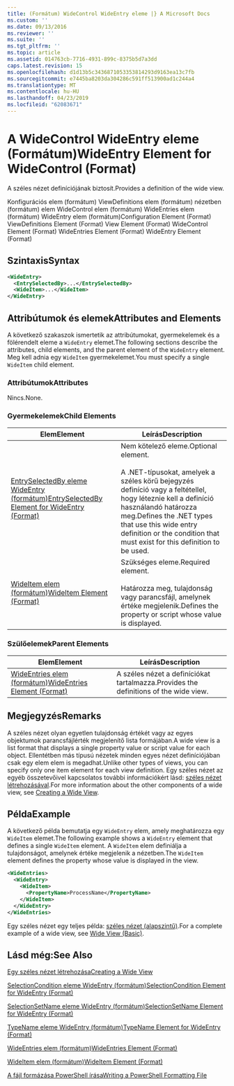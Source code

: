 ```yaml
---
title: (Formátum) WideControl WideEntry eleme |} A Microsoft Docs
ms.custom: ''
ms.date: 09/13/2016
ms.reviewer: ''
ms.suite: ''
ms.tgt_pltfrm: ''
ms.topic: article
ms.assetid: 014763cb-7716-4931-899c-8375b5d7a3dd
caps.latest.revision: 15
ms.openlocfilehash: d1d13b5c3436871053353814293d9163ea13c7fb
ms.sourcegitcommit: e7445ba8203da304286c591ff513900ad1c244a4
ms.translationtype: MT
ms.contentlocale: hu-HU
ms.lasthandoff: 04/23/2019
ms.locfileid: "62083671"
---
```

# <a name="wideentry-element-for-widecontrol-format"></a><span data-ttu-id="4c5c7-102">A WideControl WideEntry eleme (Formátum)</span><span class="sxs-lookup"><span data-stu-id="4c5c7-102">WideEntry Element for WideControl (Format)</span></span>

<span data-ttu-id="4c5c7-103">A széles nézet definíciójának biztosít.</span><span class="sxs-lookup"><span data-stu-id="4c5c7-103">Provides a definition of the wide view.</span></span>

<span data-ttu-id="4c5c7-104">Konfigurációs elem (formátum) ViewDefinitions elem (formátum) nézetben (formátum) elem WideControl elem (formátum) WideEntries elem (formátum) WideEntry elem (formátum)</span><span class="sxs-lookup"><span data-stu-id="4c5c7-104">Configuration Element (Format) ViewDefinitions Element (Format) View Element (Format) WideControl Element (Format) WideEntries Element (Format) WideEntry Element (Format)</span></span>

## <a name="syntax"></a><span data-ttu-id="4c5c7-105">Szintaxis</span><span class="sxs-lookup"><span data-stu-id="4c5c7-105">Syntax</span></span>

```xml
<WideEntry>
  <EntrySelectedBy>...</EntrySelectedBy>
  <WideItem>...</WideItem>
</WideEntry>
```

## <a name="attributes-and-elements"></a><span data-ttu-id="4c5c7-106">Attribútumok és elemek</span><span class="sxs-lookup"><span data-stu-id="4c5c7-106">Attributes and Elements</span></span>

<span data-ttu-id="4c5c7-107">A következő szakaszok ismertetik az attribútumokat, gyermekelemek és a fölérendelt eleme a `WideEntry` elemet.</span><span class="sxs-lookup"><span data-stu-id="4c5c7-107">The following sections describe the attributes, child elements, and the parent element of the `WideEntry` element.</span></span> <span data-ttu-id="4c5c7-108">Meg kell adnia egy `WideItem` gyermekelemet.</span><span class="sxs-lookup"><span data-stu-id="4c5c7-108">You must specify a single `WideItem` child element.</span></span>

### <a name="attributes"></a><span data-ttu-id="4c5c7-109">Attribútumok</span><span class="sxs-lookup"><span data-stu-id="4c5c7-109">Attributes</span></span>

<span data-ttu-id="4c5c7-110">Nincs.</span><span class="sxs-lookup"><span data-stu-id="4c5c7-110">None.</span></span>

### <a name="child-elements"></a><span data-ttu-id="4c5c7-111">Gyermekelemek</span><span class="sxs-lookup"><span data-stu-id="4c5c7-111">Child Elements</span></span>

|<span data-ttu-id="4c5c7-112">Elem</span><span class="sxs-lookup"><span data-stu-id="4c5c7-112">Element</span></span>|<span data-ttu-id="4c5c7-113">Leírás</span><span class="sxs-lookup"><span data-stu-id="4c5c7-113">Description</span></span>|
|-------------|-----------------|
|[<span data-ttu-id="4c5c7-114">EntrySelectedBy eleme WideEntry (formátum)</span><span class="sxs-lookup"><span data-stu-id="4c5c7-114">EntrySelectedBy Element for WideEntry (Format)</span></span>](./entryselectedby-element-for-wideentry-format.md)|<span data-ttu-id="4c5c7-115">Nem kötelező eleme.</span><span class="sxs-lookup"><span data-stu-id="4c5c7-115">Optional element.</span></span><br /><br /> <span data-ttu-id="4c5c7-116">A .NET-típusokat, amelyek a széles körű bejegyzés definíció vagy a feltétellel, hogy léteznie kell a definíció használandó határozza meg.</span><span class="sxs-lookup"><span data-stu-id="4c5c7-116">Defines the .NET types that use this wide entry definition or the condition that must exist for this definition to be used.</span></span>|
|[<span data-ttu-id="4c5c7-117">WideItem elem (formátum)</span><span class="sxs-lookup"><span data-stu-id="4c5c7-117">WideItem Element (Format)</span></span>](./wideitem-element-for-widecontrol-format.md)|<span data-ttu-id="4c5c7-118">Szükséges eleme.</span><span class="sxs-lookup"><span data-stu-id="4c5c7-118">Required element.</span></span><br /><br /> <span data-ttu-id="4c5c7-119">Határozza meg, tulajdonság vagy parancsfájl, amelynek értéke megjelenik.</span><span class="sxs-lookup"><span data-stu-id="4c5c7-119">Defines the property or script whose value is displayed.</span></span>|

### <a name="parent-elements"></a><span data-ttu-id="4c5c7-120">Szülőelemek</span><span class="sxs-lookup"><span data-stu-id="4c5c7-120">Parent Elements</span></span>

|<span data-ttu-id="4c5c7-121">Elem</span><span class="sxs-lookup"><span data-stu-id="4c5c7-121">Element</span></span>|<span data-ttu-id="4c5c7-122">Leírás</span><span class="sxs-lookup"><span data-stu-id="4c5c7-122">Description</span></span>|
|-------------|-----------------|
|[<span data-ttu-id="4c5c7-123">WideEntries elem (formátum)</span><span class="sxs-lookup"><span data-stu-id="4c5c7-123">WideEntries Element (Format)</span></span>](./wideentries-element-for-widecontrol-format.md)|<span data-ttu-id="4c5c7-124">A széles nézet a definíciókat tartalmazza.</span><span class="sxs-lookup"><span data-stu-id="4c5c7-124">Provides the definitions of the wide view.</span></span>|

## <a name="remarks"></a><span data-ttu-id="4c5c7-125">Megjegyzés</span><span class="sxs-lookup"><span data-stu-id="4c5c7-125">Remarks</span></span>

<span data-ttu-id="4c5c7-126">A széles nézet olyan egyetlen tulajdonság értékét vagy az egyes objektumok parancsfájlérték megjelenítő lista formájában.</span><span class="sxs-lookup"><span data-stu-id="4c5c7-126">A wide view is a list format that displays a single property value or script value for each object.</span></span> <span data-ttu-id="4c5c7-127">Ellentétben más típusú nézetek minden egyes nézet definíciójában csak egy elem elem is megadhat.</span><span class="sxs-lookup"><span data-stu-id="4c5c7-127">Unlike other types of views, you can specify only one item element for each view definition.</span></span> <span data-ttu-id="4c5c7-128">Egy széles nézet az egyéb összetevőivel kapcsolatos további információkért lásd: [széles nézet létrehozásával](./creating-a-wide-view.md).</span><span class="sxs-lookup"><span data-stu-id="4c5c7-128">For more information about the other components of a wide view, see [Creating a Wide View](./creating-a-wide-view.md).</span></span>

## <a name="example"></a><span data-ttu-id="4c5c7-129">Példa</span><span class="sxs-lookup"><span data-stu-id="4c5c7-129">Example</span></span>

<span data-ttu-id="4c5c7-130">A következő példa bemutatja egy `WideEntry` elem, amely meghatározza egy `WideItem` elemet.</span><span class="sxs-lookup"><span data-stu-id="4c5c7-130">The following example shows a `WideEntry` element that defines a single `WideItem` element.</span></span> <span data-ttu-id="4c5c7-131">A `WideItem` elem definiálja a tulajdonságot, amelynek értéke megjelenik a nézetben.</span><span class="sxs-lookup"><span data-stu-id="4c5c7-131">The `WideItem` element defines the property whose value is displayed in the view.</span></span>

```xml
<WideEntries>
  <WideEntry>
    <WideItem>
      <PropertyName>ProcessName</PropertyName>
    </WideItem>
  </WideEntry>
</WideEntries>

```

<span data-ttu-id="4c5c7-132">Egy széles nézet egy teljes példa: [széles nézet (alapszintű)](./wide-view-basic.md).</span><span class="sxs-lookup"><span data-stu-id="4c5c7-132">For a complete example of a wide view, see [Wide View (Basic)](./wide-view-basic.md).</span></span>

## <a name="see-also"></a><span data-ttu-id="4c5c7-133">Lásd még:</span><span class="sxs-lookup"><span data-stu-id="4c5c7-133">See Also</span></span>

[<span data-ttu-id="4c5c7-134">Egy széles nézet létrehozása</span><span class="sxs-lookup"><span data-stu-id="4c5c7-134">Creating a Wide View</span></span>](./creating-a-wide-view.md)

[<span data-ttu-id="4c5c7-135">SelectionCondition eleme WideEntry (formátum)</span><span class="sxs-lookup"><span data-stu-id="4c5c7-135">SelectionCondition Element for WideEntry (Format)</span></span>](./selectioncondition-element-for-entryselectedby-for-widecontrol-format.md)

[<span data-ttu-id="4c5c7-136">SelectionSetName eleme WideEntry (formátum)</span><span class="sxs-lookup"><span data-stu-id="4c5c7-136">SelectionSetName Element for WideEntry (Format)</span></span>](./selectionsetname-element-for-entryselectedby-for-widecontrol-format.md)

[<span data-ttu-id="4c5c7-137">TypeName eleme WideEntry (formátum)</span><span class="sxs-lookup"><span data-stu-id="4c5c7-137">TypeName Element for WideEntry (Format)</span></span>](./typename-element-for-entryselectedby-for-wideentry-format.md)

[<span data-ttu-id="4c5c7-138">WideEntries elem (formátum)</span><span class="sxs-lookup"><span data-stu-id="4c5c7-138">WideEntries Element (Format)</span></span>](./wideentries-element-for-widecontrol-format.md)

[<span data-ttu-id="4c5c7-139">WideItem elem (formátum)</span><span class="sxs-lookup"><span data-stu-id="4c5c7-139">WideItem Element (Format)</span></span>](./wideitem-element-for-widecontrol-format.md)

[<span data-ttu-id="4c5c7-140">A fájl formázása PowerShell írása</span><span class="sxs-lookup"><span data-stu-id="4c5c7-140">Writing a PowerShell Formatting File</span></span>](./writing-a-powershell-formatting-file.md)
